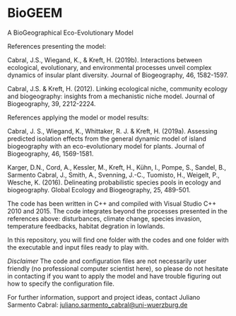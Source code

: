 # BioGEEM
A BioGeographical Eco-Evolutionary Model

References presenting the model:

Cabral, J.S., Wiegand, K., & Kreft, H. (2019b). Interactions between ecological, evolutionary, and environmental processes unveil complex dynamics of insular plant diversity. Journal of Biogeography, 46, 1582-1597.

Cabral, J.S. & Kreft, H. (2012). Linking ecological niche, community ecology and biogeography: insights from a mechanistic niche model. Journal of Biogeography, 39, 2212-2224.

References applying the model or model results:

Cabral, J. S., Wiegand, K., Whittaker, R. J. & Kreft, H. (2019a). Assessing predicted isolation effects from the general dynamic model of island biogeography with an eco-evolutionary model for plants. Journal of Biogeography, 46, 1569-1581.

Karger, D.N., Cord, A., Kessler, M., Kreft, H., Kühn, I., Pompe, S., Sandel, B., Sarmento Cabral, J., Smith, A., Svenning, J.-C., Tuomisto, H., Weigelt, P., Wesche, K. (2016). Delineating probabilistic species pools in ecology and biogeography. Global Ecology and Biogeography, 25, 489-501.

The code has been written in C++ and compiled with Visual Studio C++ 2010 and 2015. The code integrates beyond the processes presented in the references above: disturbances, climate change, species invasion, temperature feedbacks, habitat degration in lowlands. 

In this repository, you will find one folder with the codes and one folder with the executable and input files ready to play with. 

*Disclaimer* The code and configuration files are not necessarily user friendly (no professional computer scientist here), so please do not hesitate in contacting if you want to apply the model and have trouble figuring out how to specify the configuration file. 

For further information, support and project ideas, contact Juliano Sarmento Cabral: juliano.sarmento_cabral@uni-wuerzburg.de
